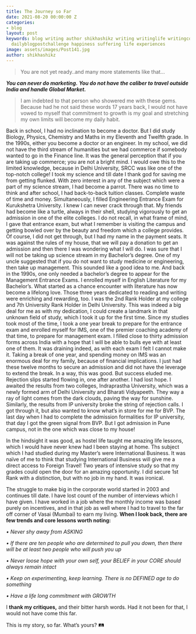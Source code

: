 ```yaml
---
title: The Journey so Far
date: 2021-08-20 00:00:00 Z
categories:
- blog
layout: post
keywords: blog writing author shikhashikz writing writinglife writingcommunity dailyblogpost
  dailyblogpostchallenge happiness suffering life experiences
image: assets/images/Post141.jpg
author: shikhashikz
---
```


>You are not yet ready..and many more statements like that...


***You can never do marketing.***
***You do not have the caliber to travel outside India and handle Global Market.***

>I am indebted to that person who showered me with these gems. Because had he not said these words 17 years back, I would not have vowed to myself that commitment to growth is my goal and stretching my own limits will become my daily habit.
>

Back in school, I had no inclination to become a doctor. But I did study Biology, Physics, Chemistry and Maths in my Eleventh and Twelfth grade. In the 1990s, either you become a doctor or an engineer. In my school, we did not have the third stream of humanities but we had commerce if somebody wanted to go in the Finance line. It was the general perception that if you are taking up commerce; you are not a bright mind. I would owe this to the limited knowledge, because in Delhi University, SRCC was like one of the top-notch college! I took my science and till date I thank god for saving me from getting flunked. With zero interest in any of the subject which were a part of my science stream, I had become a parrot. There was no time to think and after school, I had back-to-back tuition classes. Complete waste of time and money. Simultaneously, I filled Engineering Entrance Exam for Kurukshetra University. I knew I can never crack through that. My friends had become like a turtle, always in their shell, studying vigorously to get an admission in one of the elite colleges. I do not recall, in what frame of mind, I gave that entrance exam, but what I remember is visiting the campus and getting bowled over by the beauty and freedom which a college provides. Of course, I did not get through, but I had my name in the payment seats. It was against the rules of my house, that we will pay a donation to get an admission and then there I was wondering what I will do. I was sure that I will not be taking up science stream in my Bachelor’s degree. One of my uncle suggested that if you do not want to study medicine or engineering, then take up management. This sounded like a good idea to me. And back in the 1990s, one only needed a bachelor’s degree to appear for the Management Entrance Exams. I enrolled myself in English Literature for my Bachelor’s. What started as a chance encounter with literature has now become a lifelong love. Those three years dedicated to reading and writing were enriching and rewarding, too. I was the 2nd Rank Holder at my college and 7th University Rank Holder in Delhi University. This was indeed a big deal for me as with my dedication, I could create a landmark in that unknown field of study, which I took it up for the first time. Since my studies took most of the time, I took a one year break to prepare for the entrance exam and enrolled myself for IMS, one of the premier coaching academy of that time, to prepare for management exam. I filled close to thirty admission forms across India with a hope that I will be able to bulls eye with at least one of them. It was draining indeed, as with each exam I felt I cannot make it. Taking a break of one year, and spending money on IMS was an enormous deal for my family, because of financial implications. I just had these twelve months to secure an admission and did not have the leverage to extend the break. In a way, this was good. But success eluded me. Rejection slips started flowing in, one after another. I had lost hope. I awaited the results from two colleges, Indraprastha University, which was a newly formed arm of Delhi University and Bharati Vidyapeeth. They way a ray of light comes from the dark clouds, paving the way for sunshine. Similarly, the results from IP university broke the string of rejection calls. I got through it, but also wanted to know what’s in store for me for BVP. The last day when I had to complete the admission formalities for IP university, that day I got the green signal from BVP. But I got admission in Pune campus, not in the one which was close to my house!

In the hindsight it was good, as hostel life taught me amazing life lessons, which I would have never knew had I been staying at home. Ths subject which I had studied during my Master’s were International Business. It was naïve of me to think that studying International Business will give me a direct access to Foreign Travel! Two years of intensive study so that my grades could open the door for an amazing opportunity. I did secure 1st Rank with a distinction, but with no job in my hand. It was ironical. 

The struggle to make big in the corporate world started in 2003 and continues till date. I have lost count of the number of interviews which I have given. I have worked in a job where the monthly income was based purely on incentives, and in that job as well where I had to travel to the far off corner of Vasai (Mumbai) to earn my living. **When I look back, there are few trends and core lessons worth noting:**

*•	Never shy away from ASKING*

*•	If there are ten people who are determined to pull you down, then there will be at least two people who will push you up*

*•	Never loose hope with your own self, your BELIEF in your CORE should always remain intact*

*•	Keep on experimenting, keep learning. There is no DEFINED age to do something*

*•	Have a life long commitment with GROWTH*

I **thank my critiques,** and their bitter harsh words. Had it not been for that, I would not have come this far.

This is my story, so far. What’s yours? 🛤️
